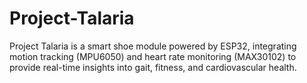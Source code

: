 # Project-Talaria
Project Talaria is a smart shoe module powered by ESP32, integrating motion tracking (MPU6050) and heart rate monitoring (MAX30102) to provide real-time insights into gait, fitness, and cardiovascular health.
